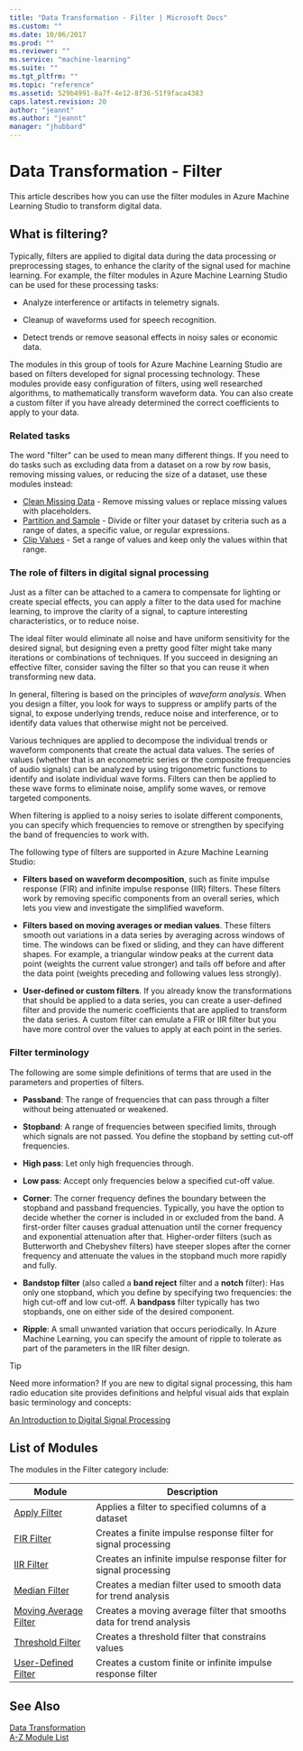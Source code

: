 ```yaml
---
title: "Data Transformation - Filter | Microsoft Docs"
ms.custom: ""
ms.date: 10/06/2017
ms.prod: ""
ms.reviewer: ""
ms.service: "machine-learning"
ms.suite: ""
ms.tgt_pltfrm: ""
ms.topic: "reference"
ms.assetid: 529b4991-8a7f-4e12-8f36-51f9faca4383
caps.latest.revision: 20
author: "jeannt"
ms.author: "jeannt"
manager: "jhubbard"
---
```

# Data Transformation - Filter
This article describes how you can use the filter modules in Azure Machine Learning Studio to transform digital data. 

## What is filtering?

Typically, filters are applied to digital data during the data processing or preprocessing stages, to enhance the clarity of the signal used for machine learning. For example, the filter modules in Azure Machine Learning Studio can be used for these processing tasks:  
  
-   Analyze interference or artifacts in telemetry signals.  
  
-   Cleanup of waveforms used for speech recognition.  
  
-   Detect trends or remove seasonal effects in noisy sales or economic data.  

The modules in this group of tools for Azure Machine Learning Studio are based on filters developed for signal processing technology.  These modules provide easy configuration of filters, using well researched algorithms, to mathematically transform waveform data. You can also create a custom filter if you have already determined the correct coefficients to apply to your data.  
 
### Related tasks  

The word "filter" can be used to mean many different things. If you need to do tasks such as excluding data from a dataset on a row by row basis, removing missing values, or reducing the size of a dataset, use these modules instead:  

+ [Clean Missing Data](clean-missing-data.md) - Remove missing values or replace missing values with placeholders.  
+ [Partition and Sample](partition-and-sample.md) - Divide or filter your dataset by criteria such as a range of dates, a specific value, or regular expressions.  
+ [Clip Values](clip-values.md) - Set a range of values and keep only the values within that range.  
  
### The role of filters in digital signal processing

Just as a filter can be attached to a camera to compensate for lighting or create special effects, you can apply a filter to the data used for machine learning, to improve the clarity of a signal, to capture interesting characteristics, or to reduce noise.  
  
 The ideal filter would eliminate all noise and have uniform sensitivity for the desired signal, but designing even a pretty good filter might take many iterations or combinations of techniques. If you succeed in designing an effective filter, consider saving the filter so that you can reuse it when transforming new data.  
 
 In general, filtering is based on the principles of *waveform analysis*. When you design a filter, you look for ways to suppress or amplify parts of the signal, to expose underlying trends, reduce noise and interference, or to identify data values that otherwise might not be perceived.  
  
 Various techniques are applied to decompose the individual trends or waveform components that create the actual data values. The series of values (whether that is an econometric series or the composite frequencies of audio signals) can be analyzed by using trigonometric functions to identify and isolate individual wave forms. Filters can then be applied to these wave forms to eliminate noise, amplify some waves, or remove targeted components.  
  
 When filtering is applied to a noisy series to isolate different components, you can specify which frequencies to remove or strengthen by specifying the band of frequencies to work with. 

The following type of filters are supported in Azure Machine Learning Studio:
  
-   **Filters based on waveform decomposition**, such as finite impulse response (FIR) and infinite impulse response (IIR) filters. These filters work by removing specific components from an overall series, which lets you view and investigate the simplified waveform.  
  
-   **Filters based on moving averages or median values**. These filters smooth out variations in a data series by averaging across windows of time. The windows can be fixed or sliding, and they can have different shapes. For example, a triangular window peaks at the current data point (weights the current value stronger) and tails off before and after the data point (weights preceding and following values less strongly).  
  
-   **User-defined or custom filters**. If you already know the transformations that should be applied to a data series, you can create a user-defined filter and provide the numeric coefficients that are applied to transform the data series. A custom filter can emulate a FIR or IIR filter but you have more control over the values to apply at each point in the series.  
  
###  <a name="subsection3"></a> Filter terminology  

 The following are some simple definitions of terms that are used in the parameters and properties of filters.  
  
-   **Passband**: The range of frequencies that can pass through a filter without being attenuated or weakened.  
  
-   **Stopband**: A range of frequencies between specified limits, through which signals are not passed. You define the stopband by setting cut-off frequencies.  
  
-   **High pass**: Let only high frequencies through.  
  
-   **Low pass**: Accept only frequencies below a specified cut-off value.  
  
-   **Corner**: The corner frequency defines the boundary between the stopband and passband frequencies. Typically, you have the option to decide whether the corner is included in or excluded from the band. A first-order filter causes gradual attenuation until the corner frequency and exponential attenuation after that. Higher-order filters (such as Butterworth and Chebyshev filters) have steeper slopes after the corner frequency and attenuate the values in the stopband much more rapidly and fully.  
  
-   **Bandstop filter** (also called a **band reject** filter and a **notch** filter): Has only one stopband, which you define by specifying two frequencies: the high cut-off and low cut-off. A **bandpass** filter typically has two stopbands, one on either side of the desired component.  
  
-   **Ripple**: A small unwanted variation that occurs periodically. In Azure Machine Learning, you can specify the amount of ripple to tolerate as part of the parameters in the IIR filter design.  
  
> [!TIP]
> Need more information? If you are new to digital signal processing, this ham radio education site provides definitions and helpful visual aids that explain basic terminology and concepts: 
> 
> [An Introduction to Digital Signal Processing](http://www.hamradioschool.com/an-introduction-to-digital-signal-processing-dsp/)   
  
##  <a name="modules"></a> List of Modules  
 The modules in the Filter category include:  
  
|Module|Description|  
|------------|-----------------|  
|[Apply Filter](apply-filter.md)|Applies a filter to specified columns of a dataset|  
|[FIR Filter](fir-filter.md)|Creates a finite impulse response filter for signal processing|  
|[IIR Filter](iir-filter.md)|Creates an infinite impulse response filter for signal processing|  
|[Median Filter](median-filter.md)|Creates a median filter used to smooth data for trend analysis|  
|[Moving Average Filter](moving-average-filter.md)|Creates a moving average filter that smooths data for trend analysis|  
|[Threshold Filter](threshold-filter.md)|Creates a threshold filter that constrains values|  
|[User-Defined Filter](user-defined-filter.md)|Creates a custom finite or infinite impulse response filter|  
  
## See Also  
 [Data Transformation](data-transformation.md)   
 [A-Z Module List](a-z-module-list.md)
